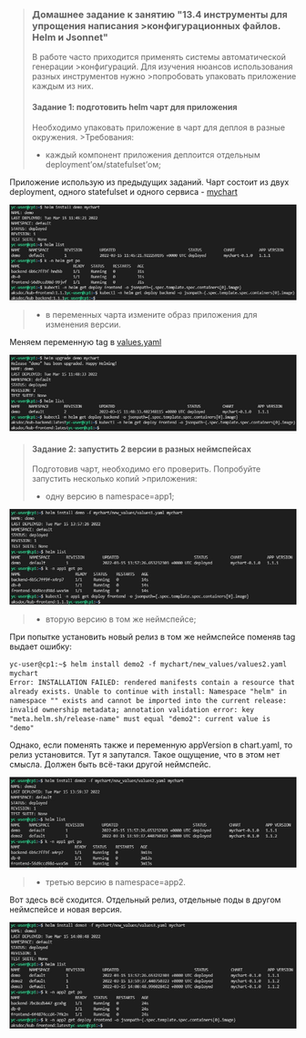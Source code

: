 >### Домашнее задание к занятию "13.4 инструменты для упрощения написания >конфигурационных файлов. Helm и Jsonnet"
>В работе часто приходится применять системы автоматической генерации >конфигураций. Для изучения нюансов использования разных инструментов нужно >попробовать упаковать приложение каждым из них.
>
>#### Задание 1: подготовить helm чарт для приложения
>Необходимо упаковать приложение в чарт для деплоя в разные окружения. >Требования:
>* каждый компонент приложения деплоится отдельным deployment’ом/statefulset’ом;

Приложение использую из предыдущих заданий. Чарт состоит из двух deployment, одного statefulset и одного сервиса - [mychart](https://github.com/alex-k-7/devops-netology/tree/main/homeworks/13-kubernetes-config/13.4-kubernetes-config-helm/mychart)

![inst](install.jpg)

>* в переменных чарта измените образ приложения для изменения версии.

Меняем переменную tag в [values.yaml](https://github.com/alex-k-7/devops-netology/blob/main/homeworks/13-kubernetes-config/13.4-kubernetes-config-helm/mychart/values.yaml)

![up](upgrade.jpg)

>#### Задание 2: запустить 2 версии в разных неймспейсах
>Подготовив чарт, необходимо его проверить. Попробуйте запустить несколько копий >приложения:
>* одну версию в namespace=app1;

![app1](app1.jpg)

>* вторую версию в том же неймспейсе;

При попытке установить новый релиз в том же неймспейсе поменяв tag выдает ошибку:
```
yc-user@cp1:~$ helm install demo2 -f mychart/new_values/values2.yaml mychart
Error: INSTALLATION FAILED: rendered manifests contain a resource that already exists. Unable to continue with install: Namespace "helm" in namespace "" exists and cannot be imported into the current release: invalid ownership metadata; annotation validation error: key "meta.helm.sh/release-name" must equal "demo2": current value is "demo"
```
Однако, если поменять также и переменную appVersion в chart.yaml, то релиз установится. Тут я запутался. Такое ощущение, что в этом нет смысла. Должен быть всё-таки другой неймспейс.

![app1_2](app1_2.jpg)

>* третью версию в namespace=app2.

Вот здесь всё сходится. Отдельный релиз, отдельные поды в другом неймспейсе и новая версия.

![app2](app2.jpg)
